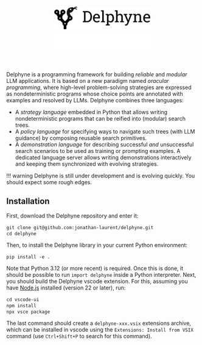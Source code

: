<!-- We do not show the page title -->
<style> .md-content .md-typeset h1 { display: none; } </style>
<p align="center" style="margin-bottom: 45px">
  <img src="assets/logos/black/banner.png#only-light" alt="Delphyne Logo" width="50%"/>
  <img src="assets/logos/white/banner.png#only-dark" alt="Delphyne Logo" width="50%"/>
</p>

Delphyne is a programming framework for building _reliable_ and _modular_ LLM applications. It is based on a new paradigm named _oracular programming_, where high-level problem-solving strategies are expressed as nondeterministic programs whose choice points are annotated with examples and resolved by LLMs. Delphyne combines three languages:

- A _strategy language_ embedded in Python that allows writing nondeterministic programs that can be reified into (modular) search trees.
- A _policy language_ for specifying ways to navigate such trees (with LLM guidance) by composing reusable search primitives.
- A _demonstration language_ for describing successful _and_ unsuccessful search scenarios to be used as training or prompting examples. A dedicated language server allows writing demonstrations interactively and keeping them synchronized with evolving strategies.

!!! warning
    Delphyne is still under development and is evolving quickly. You should expect some rough edges.

## Installation

First, download the Delphyne repository and enter it:

```
git clone git@github.com:jonathan-laurent/delphyne.git
cd delphyne
```

Then, to install the Delphyne library in your current Python environment:

```
pip install -e .
```

Note that Python 3.12 (or more recent) is required. Once this is done, it should be possible to run `import delphyne` inside a Python interpreter. Next, you should build the Delphyne vscode extension. For this, assuming you have [Node.js](https://nodejs.org/en/download) installed (version 22 or later), run:

```
cd vscode-ui
npm install
npx vsce package
```

The last command should create a `delphyne-xxx.vsix` extensions archive, which can be installed in vscode using the `Extensions: Install from VSIX` command (use `Ctrl+Shift+P` to search for this command).